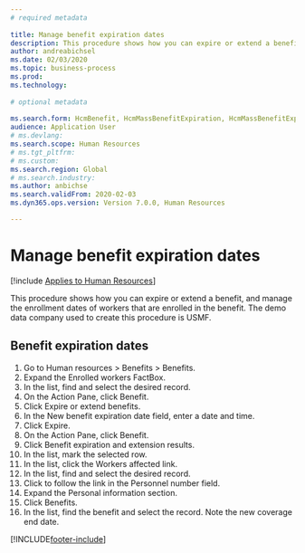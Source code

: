 ```yaml
--- 
# required metadata 
 
title: Manage benefit expiration dates
description: This procedure shows how you can expire or extend a benefit, and manage the enrollment dates of workers that are enrolled in the benefit. 
author: andreabichsel
ms.date: 02/03/2020
ms.topic: business-process 
ms.prod:  
ms.technology:  
 
# optional metadata 
 
ms.search.form: HcmBenefit, HcmMassBenefitExpiration, HcmMassBenefitExpirationResults, HcmWorker, HcmWorkerEnrollment, BenefitWorkspace, HcmBenefitSummaryPart   
audience: Application User 
# ms.devlang:  
ms.search.scope: Human Resources
# ms.tgt_pltfrm:  
# ms.custom:  
ms.search.region: Global
# ms.search.industry: 
ms.author: anbichse
ms.search.validFrom: 2020-02-03
ms.dyn365.ops.version: Version 7.0.0, Human Resources

---
```


# Manage benefit expiration dates

[!include [Applies to Human Resources](../includes/applies-to-hr.md)]

This procedure shows how you can expire or extend a benefit, and manage the enrollment dates of workers that are enrolled in the benefit. The demo data company used to create this procedure is USMF.

## Benefit expiration dates

1. Go to Human resources > Benefits > Benefits.
2. Expand the Enrolled workers FactBox.
3. In the list, find and select the desired record.
4. On the Action Pane, click Benefit.
5. Click Expire or extend benefits.
6. In the New benefit expiration date field, enter a date and time.
7. Click Expire.
8. On the Action Pane, click Benefit.
9. Click Benefit expiration and extension results.
10. In the list, mark the selected row.
11. In the list, click the Workers affected link.
12. In the list, find and select the desired record.
13. Click to follow the link in the Personnel number field.
14. Expand the Personal information section.
15. Click Benefits.
16. In the list, find the benefit and select the record. Note the new coverage end date.



[!INCLUDE[footer-include](../includes/footer-banner.md)]